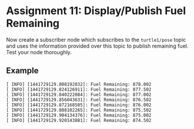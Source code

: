 # Assignment 11: Display/Publish Fuel Remaining

Now create a subscriber node which subscribes to the `turtle1/pose` topic and uses the information provided over this topic to publish remaining fuel.  Test your node thoroughly.

## Example
```
[ INFO] [1441729129.808192832]: Fuel Remaining: 878.002
[ INFO] [1441729129.824126911]: Fuel Remaining: 877.502
[ INFO] [1441729129.840222084]: Fuel Remaining: 877.002
[ INFO] [1441729129.856043631]: Fuel Remaining: 876.502
[ INFO] [1441729129.872168505]: Fuel Remaining: 876.002
[ INFO] [1441729129.888102265]: Fuel Remaining: 875.502
[ INFO] [1441729129.904134376]: Fuel Remaining: 875.002
[ INFO] [1441729129.920143881]: Fuel Remaining: 874.502
```